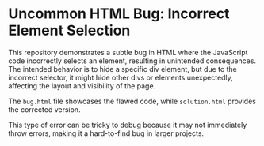 # Uncommon HTML Bug: Incorrect Element Selection

This repository demonstrates a subtle bug in HTML where the JavaScript code incorrectly selects an element, resulting in unintended consequences. The intended behavior is to hide a specific div element, but due to the incorrect selector, it might hide other divs or elements unexpectedly, affecting the layout and visibility of the page.

The `bug.html` file showcases the flawed code, while `solution.html` provides the corrected version.

This type of error can be tricky to debug because it may not immediately throw errors, making it a hard-to-find bug in larger projects.